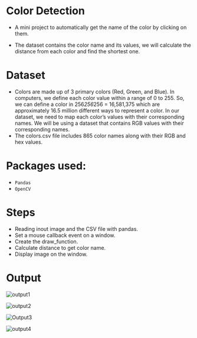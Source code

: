 # Color Detection
- A mini project to automatically get the name of the color by clicking on them.

- The dataset contains the color name and its values, we will calculate the distance from each color and find the shortest one.

# Dataset
- Colors are made up of 3 primary colors (Red, Green, and Blue). In computers, we define each color value within a range of 0 to 255. So, we can define a color in 256*256*256 = 16,581,375 which are approximately 16.5 million different ways to represent a color. In our dataset, we need to map each color’s values with their corresponding names. We will be using a dataset that contains RGB values with their corresponding names.
- The colors.csv file includes 865 color names along with their RGB and hex values.

# Packages used:
- `Pandas`
- `OpenCV`

# Steps
- Reading inout image and the CSV file with pandas.
- Set a mouse callback event on a window.
- Create the draw_function.
- Calculate distance to get color name.
- Display image on the window.

# Output
![output1](https://user-images.githubusercontent.com/91827137/183000319-53118502-6238-4e3e-9305-8ff2e3e63bf8.PNG)

![output2](https://user-images.githubusercontent.com/91827137/183000363-78102e64-ca4c-483b-8b48-f98a92099ada.PNG)

![Output3](https://user-images.githubusercontent.com/91827137/183000405-b8b99f92-d40e-4960-9ab5-ba38b5085a0c.PNG)

![output4](https://user-images.githubusercontent.com/91827137/183000455-c2e8fa1e-8a55-4f0c-874b-70bbf2523754.PNG)
